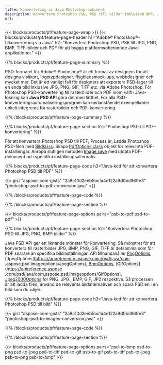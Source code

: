 ```yaml
---
title: Konvertering av Java Photoshop-dokument
description: Konvertera Photoshop PSD, PSB till bilder inklusive BMP, JPG, PNG, TIFF och PDF via Java-biblioteket.
url: 
---
```


{{< blocks/products/pf/feature-page-wrap >}}
{{< blocks/products/pf/feature-page-header h1="Adobe® Photoshop®-filkonvertering via Java" h2="Konvertera Photoshop PSD, PSB till JPG, PNG, BMP, TIFF-bilder och PDF för att bygga plattformsoberoende Java-applikationer." >}}

{{% blocks/products/pf/feature-page-summary %}}

PSD-formatet för Adobe® Photoshop® är ett format av designers för att designa visitkort, logotypdesigner, flygbladsmock-ups, webbdesigner och mycket mer. Det är ett vanligt fall för designers att exportera PSD-lager till en enda bild inklusive JPG, PNG, GIF, TIFF etc. via Adobe Photoshop. För Photoshop PSD-konvertering till rasterbilder och PDF inom valfri Java-lösning kan **Java PSD API** göra det med lätthet. För alla PSD-konverteringsautomatiseringsprogram kan nedanstående exempelkoder enkelt integreras för rasterbilder och PDF-konvertering.

{{% /blocks/products/pf/feature-page-summary  %}}

{{% blocks/products/pf/feature-page-section  h2="Photoshop PSD till PDF-konvertering" %}}

För att konvertera Photoshop PSD till PDF, Process är, Ladda Photoshop PSD-filen med [Bildklass](https://apireference.aspose.com/psd/java/com.aspose.psd/Image). Skapa [PdfOptions class](https://apireference.aspose.com/psd/java/com.aspose.psd.imageoptions/PdfOptions) objekt för relevanta PDF-inställningar. Anropa slutligen metoden [Image.save](https://apireference.aspose.com/psd/java/com.aspose.psd/Image#save-java.lang.String-com.aspose.psd.ImageOptionsBase-) med utdata PDF-dokument och specifika inställningsalternativ.

{{% blocks/products/pf/feature-page-code h3="Java-kod för att konvertera Photoshop PSD till PDF" %}}

{{< gist "aspose-com-gists" "2a8c10d2eeb5bcfa4e122a9d0bd969e3" "photoshop-psd-to-pdf-conversion.java" >}}

{{% /blocks/products/pf/feature-page-code  %}}

{{% /blocks/products/pf/feature-page-section %}}

{{< blocks/products/pf/feature-page-options pairs="psb-to-pdf psd-to-pdf" >}}

{{% blocks/products/pf/feature-page-section  h2="Konvertera Photoshop PSD till JPG, PNG, BMP-bilder" %}}

Java PSD API ger ett liknande mönster för konvertering. Så mönstret för att konvertera till rasterbilder JPG, BMP, PNG, GIF, TIFF är detsamma som för PDF snarare än specifika bildinställningar. API tillhandahåller [PngOptions](https://apireference.aspose.com/psd/java/com.aspose.psd.imageoptions/PngOptions), [JpegOptions](https://apireference.aspose.com/psd/java/com .aspose.psd.imageoptions/JpegOptions), [BmpOptions](https://apireference.aspose.com/psd/java/com.aspose.psd.imageoptions/BmpOptions), [GifOptions](https://apireference.aspose .com/psd/java/com.aspose.psd.imageoptions/GifOptions), [Jpeg2000Options](https://apireference.aspose.com/psd/java/com.aspose.psd.imageoptions/Jpeg2000Options) för PNG, JPG , BMP, GIF, JP2 respektive. Så processen är att ladda filen, använd de relevanta bildalternativen och spara PSD:en i en bild som du väljer.

{{% blocks/products/pf/feature-page-code h3="Java-kod för att konvertera Photoshop PSD till bild" %}}

{{< gist "aspose-com-gists" "2a8c10d2eeb5bcfa4e122a9d0bd969e3" "photoshop-psd-to-images-conversion.java" >}}

{{% /blocks/products/pf/feature-page-code  %}}

{{% /blocks/products/pf/feature-page-section %}}

{{< blocks/products/pf/feature-page-options pairs="psd-to-bmp psd-to-png psd-to-jpeg psd-to-tiff psd-to-gif psb-to-gif psb-to-tiff psb-to-jpeg psb-to-png psb-to-bmp" >}}
